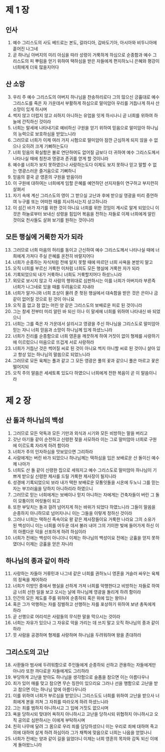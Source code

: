 # 제 1 장

## 인사

1. 예수 그리스도의 사도 베드로는 본도, 갈라디아, 갑바도기아, 아시아와 비두니아에 흩어진 나그네
2. 곧 하나님 아버지의 미리 아심을 따라 성령이 거룩하게 하심으로 순종함과 예수 그리스도의 피 뿌림을 얻기 위하여 택하심을 받은 자들에게 편지하노니 은혜와 평강이 너희에게 더욱 많을지어다

## 산 소망

3. 우리 주 예수 그리스도의 아버지 하나님을 찬송하리로다 그의 많으신 긍휼대로 예수 그리스도를 죽은 자 가운데서 부활하게 하심으로 말미암아 우리를 거듭나게 하사 산 소망이 있게 하시며
4. 썩지 않고 더럽지 않고 쇠하지 아니하는 유업을 잇게 하시나니 곧 너희를 위하여 하늘에 간직하신 것이라
5. 너희는 말세에 나타내기로 예비하신 구원을 얻기 위하여 믿음으로 말미암아 하나님의 능력으로 보호하심을 받았느니라
6. 그러므로 너희가 이제 여러 가지 시험으로 말미암아 잠깐 근심하게 되지 않을 수 없으나 오히려 크게 기뻐하는도다
7. 너희 믿음의 확실함은 불로 연단하여도 없어질 금보다 더 귀하여 예수 그리스도께서 나타나실 때에 칭찬과 영광과 존귀를 얻게 할 것이니라
8. 예수를 너희가 보지 못하였으나 사랑하는도다 이제도 보지 못하나 믿고 말할 수 없는 영광스러운 즐거움으로 기뻐하니
9. 믿음의 결국 곧 영혼의 구원을 받음이라
10. 이 구원에 대하여는 너희에게 임할 은혜를 예언하던 선지자들이 연구하고 부지런히 살펴서
11. 자기 속에 계신 그리스도의 영이 그 받으실 고난과 후에 받으실 영광을 미리 증언하여 누구를 또는 어떠한 때를 지시하시는지 상고하니라
12. 이 섬긴 바가 자기를 위한 것이 아니요 너희를 위한 것임이 계시로 알게 되었으니 이것은 하늘로부터 보내신 성령을 힘입어 복음을 전하는 자들로 이제 너희에게 알린 것이요 천사들도 살펴 보기를 원하는 것이니라

## 모든 행실에 거룩한 자가 되라

13. 그러므로 너희 마음의 허리를 동이고 근신하여 예수 그리스도께서 나타나실 때에 너희에게 가져다 주실 은혜를 온전히 바랄지어다
14. 너희가 순종하는 자식처럼 전에 알지 못할 때에 따르던 너희 사욕을 본받지 말고
15. 오직 너희를 부르신 거룩한 이처럼 너희도 모든 행실에 거룩한 자가 되라
16. 기록되었으되 내가 거룩하니 너희도 거룩할지어다 하셨느니라
17. 외모로 보시지 않고 각 사람의 행위대로 심판하시는 이를 너희가 아버지라 부른즉 너희가 나그네로 있을 때를 두려움으로 지내라
18. 너희가 알거니와 너희 조상이 물려 준 헛된 행실에서 대속함을 받은 것은 은이나 금 같이 없어질 것으로 된 것이 아니요
19. 오직 흠 없고 점 없는 어린 양 같은 그리스도의 보배로운 피로 된 것이니라
20. 그는 창세 전부터 미리 알린 바 되신 이나 이 말세에 너희를 위하여 나타내신 바 되었으니
21. 너희는 그를 죽은 자 가운데서 살리시고 영광을 주신 하나님을 그리스도로 말미암아 믿는 자니 너희 믿음과 소망이 하나님께 있게 하셨느니라
22. 너희가 진리를 순종함으로 너희 영혼을 깨끗하게 하여 거짓이 없이 형제를 사랑하기에 이르렀으니 마음으로 뜨겁게 서로 사랑하라
23. 너희가 거듭난 것은 썩어질 씨로 된 것이 아니요 썩지 아니할 씨로 된 것이니 살아 있고 항상 있는 하나님의 말씀으로 되었느니라
24. 그러므로 모든 육체는 풀과 같고 그 모든 영광은 풀의 꽃과 같으니 풀은 마르고 꽃은 떨어지되
25. 오직 주의 말씀은 세세토록 있도다 하였으니 너희에게 전한 복음이 곧 이 말씀이니라

# 제 2 장

## 산 돌과 하나님의 백성

1. 그러므로 모든 악독과 모든 기만과 외식과 시기와 모든 비방하는 말을 버리고
2. 갓난 아기들 같이 순전하고 신령한 젖을 사모하라 이는 그로 말미암아 너희로 구원에 이르도록 자라게 하려 함이라
3. 너희가 주의 인자하심을 맛보았으면 그리하라
4. 사람에게는 버린 바가 되었으나 하나님께는 택하심을 입은 보배로운 산 돌이신 예수께 나아가
5. 너희도 산 돌 같이 신령한 집으로 세워지고 예수 그리스도로 말미암아 하나님이 기쁘게 받으실 신령한 제사를 드릴 거룩한 제사장이 될지니라
6. 성경에 기록되었으되 보라 내가 택한 보배로운 모퉁잇돌을 시온에 두노니 그를 믿는 자는 부끄러움을 당하지 아니하리라 하였으니
7. 그러므로 믿는 너희에게는 보배이나 믿지 아니하는 자에게는 건축자들이 버린 그 돌이 모퉁이의 머릿돌이 되고
8. 또한 부딪치는 돌과 걸려 넘어지게 하는 바위가 되었다 하였느니라 그들이 말씀을 순종하지 아니하므로 넘어지나니 이는 그들을 이렇게 정하신 것이라
9. 그러나 너희는 택하신 족속이요 왕 같은 제사장들이요 거룩한 나라요 그의 소유가 된 백성이니 이는 너희를 어두운 데서 불러 내어 그의 기이한 빛에 들어가게 하신 이의 아름다운 덕을 선포하게 하려 하심이라
10. 너희가 전에는 백성이 아니더니 이제는 하나님의 백성이요 전에는 긍휼을 얻지 못하였더니 이제는 긍휼을 얻은 자니라

## 하나님의 종과 같이 하라

11. 사랑하는 자들아 거류민과 나그네 같은 너희를 권하노니 영혼을 거슬러 싸우는 육체의 정욕을 제어하라
12. 너희가 이방인 중에서 행실을 선하게 가져 너희를 악행한다고 비방하는 자들로 하여금 너희 선한 일을 보고 오시는 날에 하나님께 영광을 돌리게 하려 함이라
13. 인간의 모든 제도를 주를 위하여 순종하되 혹은 위에 있는 왕이나
14. 혹은 그가 악행하는 자를 징벌하고 선행하는 자를 포상하기 위하여 보낸 총독에게 하라
15. 곧 선행으로 어리석은 사람들의 무식한 말을 막으시는 것이라
16. 너희는 자유가 있으나 그 자유로 악을 가리는 데 쓰지 말고 오직 하나님의 종과 같이 하라
17. 뭇 사람을 공경하며 형제를 사랑하며 하나님을 두려워하며 왕을 존대하라

## 그리스도의 고난

18. 사환들아 범사에 두려워함으로 주인들에게 순종하되 선하고 관용하는 자들에게만 아니라 또한 까다로운 자들에게도 그리하라
19. 부당하게 고난을 받아도 하나님을 생각함으로 슬픔을 참으면 이는 아름다우나
20. 죄가 있어 매를 맞고 참으면 무슨 칭찬이 있으리요 그러나 선을 행함으로 고난을 받고 참으면 이는 하나님 앞에 아름다우니라
21. 이를 위하여 너희가 부르심을 받았으니 그리스도도 너희를 위하여 고난을 받으사 너희에게 본을 끼쳐 그 자취를 따라오게 하려 하셨느니라
22. 그는 죄를 범하지 아니하시고 그 입에 거짓도 없으시며
23. 욕을 당하시되 맞대어 욕하지 아니하시고 고난을 당하시되 위협하지 아니하시고 오직 공의로 심판하시는 이에게 부탁하시며
24. 친히 나무에 달려 그 몸으로 우리 죄를 담당하셨으니 이는 우리로 죄에 대하여 죽고 의에 대하여 살게 하려 하심이라 그가 채찍에 맞음으로 너희는 나음을 얻었나니
25. 너희가 전에는 양과 같이 길을 잃었더니 이제는 너희 영혼의 목자와 감독 되신 이에게 돌아왔느니라
